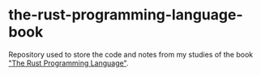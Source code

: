 # the-rust-programming-language-book
Repository used to store the code and notes from my studies of the book ["The Rust Programming Language"](https://doc.rust-lang.org/book/).

